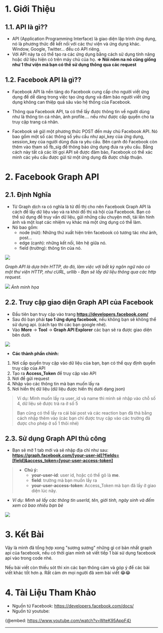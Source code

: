 # 1. Giới Thiệu
## 1.1. API là gì??
- API (Application Programming Interface) là giao diện lập trình ứng dụng, nó là phương thức để kết nối với các thư viện và ứng dụng khác. Window, Google, Twitter... đều có API riêng. 
- Với API này ta có thể tạo ra các ứng dụng bằng cách sử dụng tính năng hoặc dữ liệu hiện có trên máy chủ của họ. 
**=> Nói nôm na nó cũng giống như 1 thư viện mà bạn có thể sử dụng thông qua các request**
## 1.2. Facebook API là gì??
- Facebook API là nền tảng do Facebook cung cấp cho người viết ứng dụng để dễ dàng trong việc tạo ứng dụng và đảm bảo người viết ứng dụng không can thiệp quá sâu vào hệ thống của Facebook.

- Thông qua Facebook API, ta có thể lấy được thông tin về người dùng như là thông tin cá nhân, ảnh profile.... nếu như được cấp quyền cho ta truy cập trang cá nhân.

- Facebook sẽ gửi một phương thức POST đến máy chủ Facebook API. Nó bao gồm một số các thông số yêu cầu như api_key của ứng dụng, session_key của người dùng đưa ra yêu cầu. Bên cạnh đó Facebook còn thêm vào tham số fb_sig để thông báo ứng dụng đưa ra yêu cầu. Bằng cách này tất cả các lời gọi API sẽ được đảm bảo, Facebook có thể xác minh các yêu cầu được gửi từ một ứng dụng đã được chấp thuận.
# 2. Facebook Graph API
## 2.1. Định Nghĩa
- Từ Graph dịch ra có nghĩa là từ đồ thị cho nên Facebook Graph API là cách để lấy dữ liệu vào và ra khỏi đồ thị xã hội của Facebook. Bạn có thể sử dụng để truy vấn dữ liệu, gửi những câu chuyện mới, tải lên hình ảnh và một loạt các nhiệm vụ khác mà một ứng dụng có thể làm.
- Nó bao gồm:
     - node (nút): Những thứ xuất hiện trên facebook có tương tác như ảnh, post…
     - edge (cạnh): những kết nối, liên hệ giữa nó.
     - field (trường): thông tin của nó.

![](https://images.viblo.asia/3b886031-281c-496f-9909-006e209a9da5.png)

*Graph API là dựa trên HTTP, do đó, làm việc với bất kỳ ngôn ngữ nào có một thư viện HTTP, như cURL, urllib*
*- Bạn sẽ lấy dữ liệu thông qua các http request.*

![](https://images.viblo.asia/81bbfaae-814d-45f7-a179-a10d3c18e088.png)
*Ảnh minh họa*
## 2.2. Truy cập giao diện Graph API của Facebook
- Đầu tiên bạn truy cập vào trang  **https://developers.facebook.com/**
- Sau đó bạn phải **tạo 1 ứng dụng facebook**, nếu không bạn sẽ không thể sử dụng api. (cách tạo thì các bạn google nhé). 
- Vào **More** -> **Tool** -> **Graph API Explorer** các bạn sẽ ra được giao diện bên dưới.

![](https://images.viblo.asia/8f65ae66-cf85-4f57-a199-41c06dc2e148.PNG)

- **Các thành phần chính:**
1. Nơi cấp quyền truy cập vào dữ liệu của bạn, bạn có thể quy định quyền truy cập của API
2. Tạo ra **Access_Token** để truy cập vào API
3. Nơi để gửi request
4. Nhập vào các thông tin mà bạn muốn lấy ra
5. Nơi hiển thị dữ liệu (dữ liệu được hiển thị dưới dạng json)
> Ví dụ: Mình muốn lấy ra user_id và name thì mình sẽ nhập vào chỗ số 4, dữ liệu sẽ được trả ra ở số 5
>
>  Bạn cũng có thể lấy ra cái bài post và các reaction bạn đã thả bằng cách nhập thêm vào (các bạn chỉ được truy cập vào các trường đã được cho phép ở số 1 thôi nhé)
## 2.3. Sử dụng Graph API thủ công
- Bạn sẽ mở 1 tab mới và sẽ nhập địa chỉ như sau: 
**https://graph.facebook.com/[your-user-id]?fields=[field]&access_token=[your-user-access-token]**
> - **Chú ý:**
>   - **your-user-id**: user id, hoặc có thể gõ là **me**.
>    - **field**: trường mà bạn muốn lấy ra
>   - **your-user-access-token**: Access_Token mà bạn đã lấy ở giao diện lúc nãy.
- *Ví dụ: Mình sẽ lấy các thông tin userId, tên, giới tính, ngày sinh và đếm xem có bao nhiêu bạn bè*

![](https://images.viblo.asia/1f10cd9d-3c31-4efa-b419-243df84f7b80.PNG)
# 3. Kết Bài
Vậy là mình đã tổng hợp xong "sương sương" những gì cơ bản nhất graph api của facebook, nếu có thời gian mình sẽ viết tiếp 1 bài sử dụng facebook api vào trong code nhé.

Nếu bài viết còn thiếu sót thì xin các bạn thông cảm và góp ý để các bài viết khác tốt hơn ạ.
Rất cảm ơn mọi người đã xem bài viết :joy::joy:
# 4. Tài Liệu Tham Khảo
- Nguồn từ Facebook: https://developers.facebook.com/docs/
- Nguồn từ youtube:

{@embed: https://www.youtube.com/watch?v=WteK95AppF4}

-----
